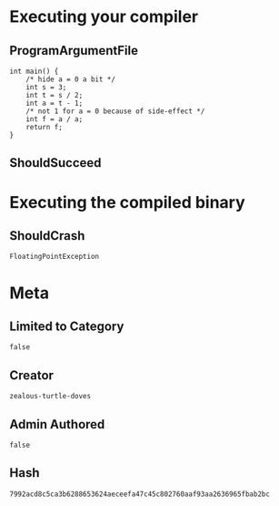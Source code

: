 # Executing your compiler

## ProgramArgumentFile

```
int main() {
	/* hide a = 0 a bit */
	int s = 3;
	int t = s / 2;
	int a = t - 1;
	/* not 1 for a = 0 because of side-effect */
	int f = a / a;
	return f;
}

```

## ShouldSucceed

# Executing the compiled binary

## ShouldCrash

```
FloatingPointException
```

# Meta

## Limited to Category

```
false
```

## Creator

```
zealous-turtle-doves
```

## Admin Authored

```
false
```

## Hash

```
7992acd8c5ca3b6288653624aeceefa47c45c802760aaf93aa2636965fbab2bc
```
